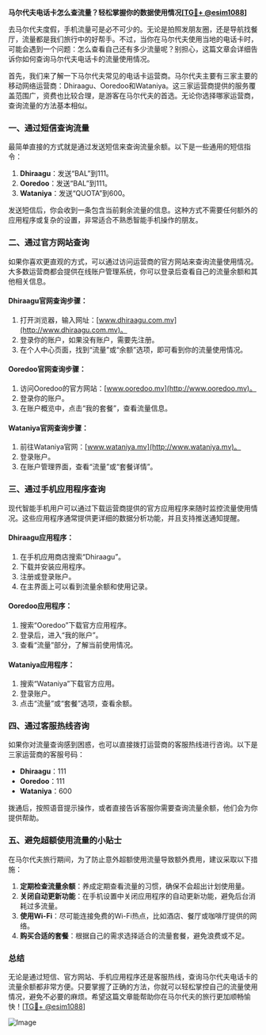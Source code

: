 **马尔代夫电话卡怎么查流量？轻松掌握你的数据使用情况[[TG💪+ @esim1088](https://t.me/s/esim1088)]**

去马尔代夫度假，手机流量可是必不可少的。无论是拍照发朋友圈，还是导航找餐厅，流量都是我们旅行中的好帮手。不过，当你在马尔代夫使用当地的电话卡时，可能会遇到一个问题：怎么查看自己还有多少流量呢？别担心，这篇文章会详细告诉你如何查询马尔代夫电话卡的流量使用情况。

首先，我们来了解一下马尔代夫常见的电话卡运营商。马尔代夫主要有三家主要的移动网络运营商：Dhiraagu、Ooredoo和Wataniya。这三家运营商提供的服务覆盖范围广，资费也比较合理，是游客在马尔代夫的首选。无论你选择哪家运营商，查询流量的方法基本相似。

### 一、通过短信查询流量

最简单直接的方式就是通过发送短信来查询流量余额。以下是一些通用的短信指令：

1. **Dhiraagu**：发送“BAL”到111。
2. **Ooredoo**：发送“BAL”到111。
3. **Wataniya**：发送“QUOTA”到600。

发送短信后，你会收到一条包含当前剩余流量的信息。这种方式不需要任何额外的应用程序或复杂的设置，非常适合不熟悉智能手机操作的朋友。

### 二、通过官方网站查询

如果你喜欢更直观的方式，可以通过访问运营商的官方网站来查询流量使用情况。大多数运营商都会提供在线账户管理系统，你可以登录后查看自己的流量余额和其他相关信息。

#### Dhiraagu官网查询步骤：
1. 打开浏览器，输入网址：[www.dhiraagu.com.mv](http://www.dhiraagu.com.mv)。
2. 登录你的账户，如果没有账户，需要先注册。
3. 在个人中心页面，找到“流量”或“余额”选项，即可看到你的流量使用情况。

#### Ooredoo官网查询步骤：
1. 访问Ooredoo的官方网站：[www.ooredoo.mv](http://www.ooredoo.mv)。
2. 登录你的账户。
3. 在账户概览中，点击“我的套餐”，查看流量信息。

#### Wataniya官网查询步骤：
1. 前往Wataniya官网：[www.wataniya.mv](http://www.wataniya.mv)。
2. 登录账户。
3. 在账户管理界面，查看“流量”或“套餐详情”。

### 三、通过手机应用程序查询

现代智能手机用户可以通过下载运营商提供的官方应用程序来随时监控流量使用情况。这些应用程序通常提供更详细的数据分析功能，并且支持推送通知提醒。

#### Dhiraagu应用程序：
1. 在手机应用商店搜索“Dhiraagu”。
2. 下载并安装应用程序。
3. 注册或登录账户。
4. 在主界面上可以看到流量余额和使用记录。

#### Ooredoo应用程序：
1. 搜索“Ooredoo”下载官方应用程序。
2. 登录后，进入“我的账户”。
3. 查看“流量”部分，了解当前使用情况。

#### Wataniya应用程序：
1. 搜索“Wataniya”下载官方应用。
2. 登录账户。
3. 点击“流量”或“套餐”选项，查看余额。

### 四、通过客服热线咨询

如果你对流量查询感到困惑，也可以直接拨打运营商的客服热线进行咨询。以下是三家运营商的客服号码：

- **Dhiraagu**：111
- **Ooredoo**：111
- **Wataniya**：600

拨通后，按照语音提示操作，或者直接告诉客服你需要查询流量余额，他们会为你提供帮助。

### 五、避免超额使用流量的小贴士

在马尔代夫旅行期间，为了防止意外超额使用流量导致额外费用，建议采取以下措施：

1. **定期检查流量余额**：养成定期查看流量的习惯，确保不会超出计划使用量。
2. **关闭自动更新功能**：在手机设置中关闭应用程序的自动更新功能，避免后台消耗过多流量。
3. **使用Wi-Fi**：尽可能连接免费的Wi-Fi热点，比如酒店、餐厅或咖啡厅提供的网络。
4. **购买合适的套餐**：根据自己的需求选择适合的流量套餐，避免浪费或不足。

### 总结

无论是通过短信、官方网站、手机应用程序还是客服热线，查询马尔代夫电话卡的流量余额都非常方便。只要掌握了正确的方法，你就可以轻松掌控自己的流量使用情况，避免不必要的麻烦。希望这篇文章能帮助你在马尔代夫的旅行更加顺畅愉快！[[TG💪+ @esim1088](https://t.me/s/esim1088)] 

![Image](https://i.postimg.cc/4NQfJmqS/Snipaste-2025-05-13-00-14-12.png)